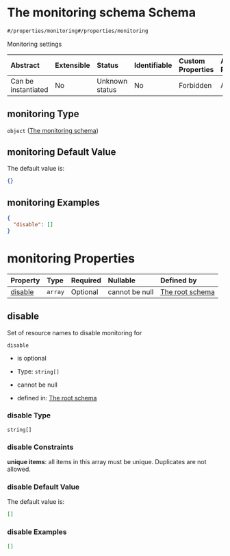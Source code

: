 # The monitoring schema Schema

```txt
#/properties/monitoring#/properties/monitoring
```

Monitoring settings

| Abstract            | Extensible | Status         | Identifiable | Custom Properties | Additional Properties | Access Restrictions | Defined In                                                        |
| :------------------ | :--------- | :------------- | :----------- | :---------------- | :-------------------- | :------------------ | :---------------------------------------------------------------- |
| Can be instantiated | No         | Unknown status | No           | Forbidden         | Allowed               | none                | [values.schema.json\*](values.schema.json "open original schema") |

## monitoring Type

`object` ([The monitoring schema](values-properties-the-monitoring-schema.md))

## monitoring Default Value

The default value is:

```json
{}
```

## monitoring Examples

```json
{
  "disable": []
}
```

# monitoring Properties

| Property            | Type    | Required | Nullable       | Defined by                                                                                                                                                                         |
| :------------------ | :------ | :------- | :------------- | :--------------------------------------------------------------------------------------------------------------------------------------------------------------------------------- |
| [disable](#disable) | `array` | Optional | cannot be null | [The root schema](values-properties-the-monitoring-schema-properties-the-disable-schema.md "#/properties/monitoring/properties/disable#/properties/monitoring/properties/disable") |

## disable

Set of resource names to disable monitoring for

`disable`

*   is optional

*   Type: `string[]`

*   cannot be null

*   defined in: [The root schema](values-properties-the-monitoring-schema-properties-the-disable-schema.md "#/properties/monitoring/properties/disable#/properties/monitoring/properties/disable")

### disable Type

`string[]`

### disable Constraints

**unique items**: all items in this array must be unique. Duplicates are not allowed.

### disable Default Value

The default value is:

```json
[]
```

### disable Examples

```json
[]
```
